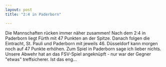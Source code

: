 ```yaml
---
layout: post
title: "2:4 in Paderborn"

---
```


Die Mannschaften rücken immer näher zusammen! Nach dem 2:4 in Paderborn liegt Fürth mit 47 Punkten an der Spitze. Danach folgen die Eintracht, St. Pauli und Paderborn mit jeweils 46. Düsseldorf kann morgen noch auf 47 Punkte erhöhen. Zum Spiel in Paderborn sage ich lieber nichts. Unsere Abwehr hat an das FSV-Spiel angeknüpft - nur war der Gegner "etwas" treffsicherer. Ist das eng...


